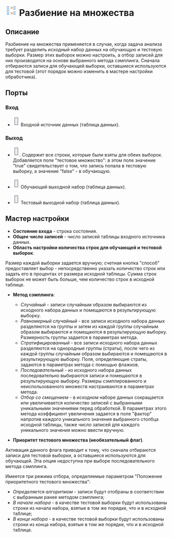 # ![ ](../../media/app/icons/component-18/component-default-27.svg) Разбиение на множества

## Описание

Разбиение на множества применяется в случае, когда задача анализа требует разделить исходный набор данных на обучающую и тестовую выборки. Размер этих выборок можно настроить, а отбор записей для них производится на основе выбранного метода сэмплинга. Сначала отбираются записи для обучающей выборки, оставшиеся используются для тестовой (этот порядок можно изменить в мастере настройки обработчика).

## Порты

### Вход

* ![](../../media/app/icons/ports/table-inactive.svg) Входной источник данных (таблица данных). 

### Выход

* ![](../../media/app/icons/ports/table-inactive.svg). Содержит все строки, которые были взяты для обеих выборок. Добавляется поле "тестовое множество": в этом поле значение "true" свидетельствует о том, что запись попала в тестовую выборку, а значение "false" - в обучающую.

* ![](../../media/app/icons/ports/table-inactive.svg) Обучающий выходной набор (таблица данных). 

* ![](../../media/app/icons/ports/table-inactive.svg) Тестовый выходной набор (таблица данных). 

## Мастер настройки

* **Состояние входа** - строка состояния.
* **Общее число записей** - число записей таблицы входного источника данных.
* **Область настройки количества строк для обучающей и тестовой выборок**.

Размер каждой выборки задается вручную; счетная кнопка "способ" предоставляет выбор - непосредственно указать количество строк или задать его в процентах от размера исходной таблицы. Сумма строк выборок не может быть больше, чем количество строк в исходной таблице.

* **Метод сэмплинга**:
  * *Случайный* - записи случайным образом выбираются из исходного набора данных и помещаются в результирующую выборку.
  * *Равномерный случайный* - все записи исходного набора данных разделяются на группы и затем из каждой группы случайным образом выбираются и помещаются в результирующую выборку. Размерность группы задается в параметрах метода.
  * *Стратифицированный* - все записи исходного набора данных разделяются на однородные группы (страты), после чего из каждой группы случайным образом выбираются и помещаются в результирующую выборку. Поля, определяющие страты, задаются в параметрах метода с помощью флажков.
  * *Последовательный* - из исходного набора данных последовательно выбираются записи и помещаются в результирующую выборку. Размеры сэмплированного и неиспользованного множеств настраиваются в параметрах метода.
  * *Отбор со смещением* - в исходном наборе данных сокращается или увеличивается количество записей с выбранными уникальными значениями перед обработкой. В параметрах этого метода коэффициент увеличения задается в поле "фактор" напротив каждого уникального значения выбранного столбца исходной таблицы, также число записей для каждого уникального значения можно ввести вручную.

* **Приоритет тестового множества (необязательный флаг)**.

Активация данного флага приводит к тому, что сначала отбираются записи для тестовой выборки, а оставшиеся используются для обучающей. Эта опция недоступна при выборе последовательного метода сэмплинга.

Имеется три режима отбора, определяемые параметром "Положение приоритетного тестового множества":

* *Определяется алгоритмом* - записи будут отобраны в соответствии с выбранным ранее методом сэмплинга;
* *В начале набора* - в качестве тестовой выборки будут использованы строки из начала набора, взятые в том же порядке, что и в исходной таблице;
* *В конце набора* - в качестве тестовой выборки будут использованы строки из конца набора, взятые в том же порядке, что и в исходной таблице.

